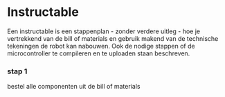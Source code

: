 # Instructable

Een instructable is een stappenplan - zonder verdere uitleg - hoe je vertrekkend van de bill of materials en gebruik makend van de technische tekeningen de robot kan nabouwen. Ook de nodige stappen of de microcontroller te compileren en te uploaden staan beschreven.  

### stap 1
bestel alle componenten uit de bill of materials  
